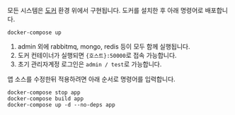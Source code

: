 모든 시스템은 [도커](https://www.docker.com/) 환경 위에서 구현됩니다. 도커를 설치한 후 아래 명령어로 배포합니다.
```
docker-compose up
```

1. admin 외에 rabbitmq, mongo, redis 등이 모두 함께 실행됩니다.
2. 도커 컨테이너가 실행되면 `{호스트}:50000`로 접속 가능합니다.
3. 초기 관리자계정 로그인은 `admin / test`로 가능합니다.

앱 소스를 수정한뒤 적용하려면 아래 순서로 명령어를 입력합니다.
```
docker-compose stop app
docker-compose build app
docker-compose up -d --no-deps app
```

